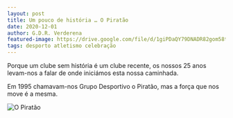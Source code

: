 ```yaml
---
layout: post
title: Um pouco de história … O Piratão
date: 2020-12-01
author: G.D.R. Verderena
featured-image: https://drive.google.com/file/d/1giPDaQY79DNADR82gom58t_J58ywyJGF/view?usp=sharing
tags: desporto atletismo celebração
---
```

Porque um clube sem história é um clube recente, os nossos 25 anos levam-nos a falar de onde iniciámos esta nossa caminhada.

Em 1995 chamavam-nos Grupo Desportivo o Piratão, mas a força que nos move é a mesma.

![O Piratão](https://drive.google.com/file/d/1giPDaQY79DNADR82gom58t_J58ywyJGF/view?usp=sharing)
